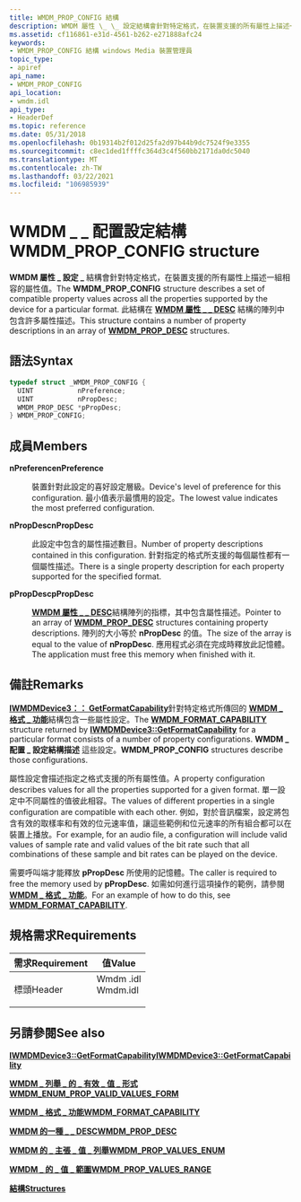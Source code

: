 ```yaml
---
title: WMDM_PROP_CONFIG 結構
description: WMDM 屬性 \_ \_ 設定結構會針對特定格式，在裝置支援的所有屬性上描述一組相容的屬性值。 此結構在 WMDM 屬性 DESC 結構的陣列中包含許多屬性 \_ 描述 \_ 。
ms.assetid: cf116861-e31d-4561-b262-e271888afc24
keywords:
- WMDM_PROP_CONFIG 結構 windows Media 裝置管理員
topic_type:
- apiref
api_name:
- WMDM_PROP_CONFIG
api_location:
- wmdm.idl
api_type:
- HeaderDef
ms.topic: reference
ms.date: 05/31/2018
ms.openlocfilehash: 0b19314b2f012d25fa2d97b44b9dc7524f9e3355
ms.sourcegitcommit: c8ec1ded1ffffc364d3c4f560bb2171da0dc5040
ms.translationtype: MT
ms.contentlocale: zh-TW
ms.lasthandoff: 03/22/2021
ms.locfileid: "106985939"
---
```

# <a name="wmdm_prop_config-structure"></a><span data-ttu-id="65603-105">WMDM \_ \_ 配置設定結構</span><span class="sxs-lookup"><span data-stu-id="65603-105">WMDM\_PROP\_CONFIG structure</span></span>

<span data-ttu-id="65603-106">**WMDM 屬性 \_ 設定 \_** 結構會針對特定格式，在裝置支援的所有屬性上描述一組相容的屬性值。</span><span class="sxs-lookup"><span data-stu-id="65603-106">The **WMDM\_PROP\_CONFIG** structure describes a set of compatible property values across all the properties supported by the device for a particular format.</span></span> <span data-ttu-id="65603-107">此結構在 [**WMDM 屬性 \_ \_ DESC**](wmdm-prop-desc.md) 結構的陣列中包含許多屬性描述。</span><span class="sxs-lookup"><span data-stu-id="65603-107">This structure contains a number of property descriptions in an array of [**WMDM\_PROP\_DESC**](wmdm-prop-desc.md) structures.</span></span>

## <a name="syntax"></a><span data-ttu-id="65603-108">語法</span><span class="sxs-lookup"><span data-stu-id="65603-108">Syntax</span></span>


```C++
typedef struct _WMDM_PROP_CONFIG {
  UINT           nPreference;
  UINT           nPropDesc;
  WMDM_PROP_DESC *pPropDesc;
} WMDM_PROP_CONFIG;
```



## <a name="members"></a><span data-ttu-id="65603-109">成員</span><span class="sxs-lookup"><span data-stu-id="65603-109">Members</span></span>

<dl> <dt>

<span data-ttu-id="65603-110">**nPreference**</span><span class="sxs-lookup"><span data-stu-id="65603-110">**nPreference**</span></span>
</dt> <dd>

<span data-ttu-id="65603-111">裝置針對此設定的喜好設定層級。</span><span class="sxs-lookup"><span data-stu-id="65603-111">Device's level of preference for this configuration.</span></span> <span data-ttu-id="65603-112">最小值表示最慣用的設定。</span><span class="sxs-lookup"><span data-stu-id="65603-112">The lowest value indicates the most preferred configuration.</span></span>

</dd> <dt>

<span data-ttu-id="65603-113">**nPropDesc**</span><span class="sxs-lookup"><span data-stu-id="65603-113">**nPropDesc**</span></span>
</dt> <dd>

<span data-ttu-id="65603-114">此設定中包含的屬性描述數目。</span><span class="sxs-lookup"><span data-stu-id="65603-114">Number of property descriptions contained in this configuration.</span></span> <span data-ttu-id="65603-115">針對指定的格式所支援的每個屬性都有一個屬性描述。</span><span class="sxs-lookup"><span data-stu-id="65603-115">There is a single property description for each property supported for the specified format.</span></span>

</dd> <dt>

<span data-ttu-id="65603-116">**pPropDesc**</span><span class="sxs-lookup"><span data-stu-id="65603-116">**pPropDesc**</span></span>
</dt> <dd>

<span data-ttu-id="65603-117">[**WMDM 屬性 \_ \_ DESC**](wmdm-prop-desc.md)結構陣列的指標，其中包含屬性描述。</span><span class="sxs-lookup"><span data-stu-id="65603-117">Pointer to an array of [**WMDM\_PROP\_DESC**](wmdm-prop-desc.md) structures containing property descriptions.</span></span> <span data-ttu-id="65603-118">陣列的大小等於 **nPropDesc** 的值。</span><span class="sxs-lookup"><span data-stu-id="65603-118">The size of the array is equal to the value of **nPropDesc**.</span></span> <span data-ttu-id="65603-119">應用程式必須在完成時釋放此記憶體。</span><span class="sxs-lookup"><span data-stu-id="65603-119">The application must free this memory when finished with it.</span></span>

</dd> </dl>

## <a name="remarks"></a><span data-ttu-id="65603-120">備註</span><span class="sxs-lookup"><span data-stu-id="65603-120">Remarks</span></span>

<span data-ttu-id="65603-121">[**IWMDMDevice3：： GetFormatCapability**](/windows/desktop/api/mswmdm/nf-mswmdm-iwmdmdevice3-getformatcapability)針對特定格式所傳回的 [**WMDM \_ 格式 \_ 功能**](wmdm-format-capability.md)結構包含一些屬性設定。</span><span class="sxs-lookup"><span data-stu-id="65603-121">The [**WMDM\_FORMAT\_CAPABILITY**](wmdm-format-capability.md) structure returned by [**IWMDMDevice3::GetFormatCapability**](/windows/desktop/api/mswmdm/nf-mswmdm-iwmdmdevice3-getformatcapability) for a particular format consists of a number of property configurations.</span></span> <span data-ttu-id="65603-122">**WMDM \_配置 \_ 設定結構描述** 這些設定。</span><span class="sxs-lookup"><span data-stu-id="65603-122">**WMDM\_PROP\_CONFIG** structures describe those configurations.</span></span>

<span data-ttu-id="65603-123">屬性設定會描述指定之格式支援的所有屬性值。</span><span class="sxs-lookup"><span data-stu-id="65603-123">A property configuration describes values for all the properties supported for a given format.</span></span> <span data-ttu-id="65603-124">單一設定中不同屬性的值彼此相容。</span><span class="sxs-lookup"><span data-stu-id="65603-124">The values of different properties in a single configuration are compatible with each other.</span></span> <span data-ttu-id="65603-125">例如，對於音訊檔案，設定將包含有效的取樣率和有效的位元速率值，讓這些範例和位元速率的所有組合都可以在裝置上播放。</span><span class="sxs-lookup"><span data-stu-id="65603-125">For example, for an audio file, a configuration will include valid values of sample rate and valid values of the bit rate such that all combinations of these sample and bit rates can be played on the device.</span></span>

<span data-ttu-id="65603-126">需要呼叫端才能釋放 **pPropDesc** 所使用的記憶體。</span><span class="sxs-lookup"><span data-stu-id="65603-126">The caller is required to free the memory used by **pPropDesc**.</span></span> <span data-ttu-id="65603-127">如需如何進行這項操作的範例，請參閱 [**WMDM \_ 格式 \_ 功能**](wmdm-format-capability.md)。</span><span class="sxs-lookup"><span data-stu-id="65603-127">For an example of how to do this, see [**WMDM\_FORMAT\_CAPABILITY**](wmdm-format-capability.md).</span></span>

## <a name="requirements"></a><span data-ttu-id="65603-128">規格需求</span><span class="sxs-lookup"><span data-stu-id="65603-128">Requirements</span></span>



| <span data-ttu-id="65603-129">需求</span><span class="sxs-lookup"><span data-stu-id="65603-129">Requirement</span></span> | <span data-ttu-id="65603-130">值</span><span class="sxs-lookup"><span data-stu-id="65603-130">Value</span></span> |
|-------------------|-------------------------------------------------------------------------------------|
| <span data-ttu-id="65603-131">標頭</span><span class="sxs-lookup"><span data-stu-id="65603-131">Header</span></span><br/> | <dl> <span data-ttu-id="65603-132"><dt>Wmdm .idl</dt></span><span class="sxs-lookup"><span data-stu-id="65603-132"><dt>Wmdm.idl</dt></span></span> </dl> |



## <a name="see-also"></a><span data-ttu-id="65603-133">另請參閱</span><span class="sxs-lookup"><span data-stu-id="65603-133">See also</span></span>

<dl> <dt>

[<span data-ttu-id="65603-134">**IWMDMDevice3::GetFormatCapability**</span><span class="sxs-lookup"><span data-stu-id="65603-134">**IWMDMDevice3::GetFormatCapability**</span></span>](/windows/desktop/api/mswmdm/nf-mswmdm-iwmdmdevice3-getformatcapability)
</dt> <dt>

[<span data-ttu-id="65603-135">**WMDM \_ 列舉 \_ 的 \_ 有效 \_ 值 \_ 形式**</span><span class="sxs-lookup"><span data-stu-id="65603-135">**WMDM\_ENUM\_PROP\_VALID\_VALUES\_FORM**</span></span>](wmdm-enum-prop-valid-values-form.md)
</dt> <dt>

[<span data-ttu-id="65603-136">**WMDM \_ 格式 \_ 功能**</span><span class="sxs-lookup"><span data-stu-id="65603-136">**WMDM\_FORMAT\_CAPABILITY**</span></span>](wmdm-format-capability.md)
</dt> <dt>

[<span data-ttu-id="65603-137">**WMDM 的一種 \_ \_ DESC**</span><span class="sxs-lookup"><span data-stu-id="65603-137">**WMDM\_PROP\_DESC**</span></span>](wmdm-prop-desc.md)
</dt> <dt>

[<span data-ttu-id="65603-138">**WMDM 的 \_ 主張 \_ 值 \_ 列舉**</span><span class="sxs-lookup"><span data-stu-id="65603-138">**WMDM\_PROP\_VALUES\_ENUM**</span></span>](wmdm-prop-values-enum.md)
</dt> <dt>

[<span data-ttu-id="65603-139">**WMDM \_ 的 \_ 值 \_ 範圍**</span><span class="sxs-lookup"><span data-stu-id="65603-139">**WMDM\_PROP\_VALUES\_RANGE**</span></span>](wmdm-prop-values-range.md)
</dt> <dt>

[<span data-ttu-id="65603-140">**結構**</span><span class="sxs-lookup"><span data-stu-id="65603-140">**Structures**</span></span>](structures.md)
</dt> </dl>

 

 





